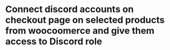 # Connect discord accounts on checkout page on selected products from woocoomerce and give them access to Discord role